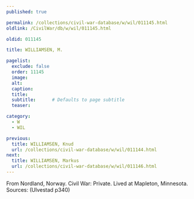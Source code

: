 ```yaml
---
published: true

permalink: /collections/civil-war-database/w/wil/011145.html
oldlink: /CivilWar/db/w/wil/011145.html

oldid: 011145

title: WILLIAMSEN, M.

pagelist:
  exclude: false
  order: 11145
  image: 
  alt:
  caption:
  title:
  subtitle:      # Defaults to page subtitle
  teaser:

category: 
  - W 
  - WIL

previous:
  title: WILLIAMSEN, Knud
  url: /collections/civil-war-database/w/wil/011144.html  
next:
  title: WILLIAMSEN, Markus
  url: /collections/civil-war-database/w/wil/011146.html   
---
```

From Nordland, Norway. Civil War: Private. Lived at Mapleton, Minnesota. Sources: (Ulvestad p340)
